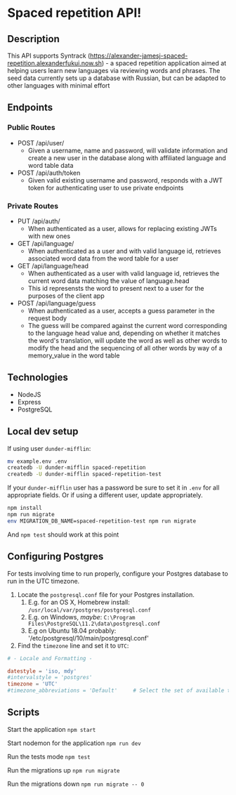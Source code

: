 # Spaced repetition API!

## Description
This API supports Syntrack (https://alexander-jamesj-spaced-repetition.alexanderfukui.now.sh) - a spaced repetition application aimed at helping users learn new languages via reviewing words and phrases. The seed data currently sets up a database with Russian, but can be adapted to other languages with minimal effort

## Endpoints

### Public Routes
- POST /api/user/
   - Given a username, name and password, will validate information and create a new user in the database along with affiliated language and word table data
- POST /api/auth/token
   - Given valid existing username and password, responds with a JWT token for authenticating user to use private endpoints

### Private Routes
- PUT /api/auth/
   - When authenticated as a user, allows for replacing existing JWTs with new ones
- GET /api/language/
   - When authenticated as a user and with valid language id, retrieves associated word data from the word table for a user
- GET /api/language/head
   - When authenticated as a user with valid language id, retrieves the current word data matching the value of language.head
   - This id represensts the word to present next to a user for the purposes of the client app
- POST /api/language/guess
   - When authenticated as a user, accepts a guess parameter in the request body
   - The guess will be compared against the current word corresponding to the language head value and, depending on whether it matches the word's translation, will update the word as well as other words to modify the head and the sequencing of all other words by way of a memory_value in the word table

## Technologies
- NodeJS
- Express
- PostgreSQL

## Local dev setup

If using user `dunder-mifflin`:

```bash
mv example.env .env
createdb -U dunder-mifflin spaced-repetition
createdb -U dunder-mifflin spaced-repetition-test
```

If your `dunder-mifflin` user has a password be sure to set it in `.env` for all appropriate fields. Or if using a different user, update appropriately.

```bash
npm install
npm run migrate
env MIGRATION_DB_NAME=spaced-repetition-test npm run migrate
```

And `npm test` should work at this point

## Configuring Postgres

For tests involving time to run properly, configure your Postgres database to run in the UTC timezone.

1. Locate the `postgresql.conf` file for your Postgres installation.
   1. E.g. for an OS X, Homebrew install: `/usr/local/var/postgres/postgresql.conf`
   2. E.g. on Windows, _maybe_: `C:\Program Files\PostgreSQL\11.2\data\postgresql.conf`
   3. E.g  on Ubuntu 18.04 probably: '/etc/postgresql/10/main/postgresql.conf'
2. Find the `timezone` line and set it to `UTC`:

```conf
# - Locale and Formatting -

datestyle = 'iso, mdy'
#intervalstyle = 'postgres'
timezone = 'UTC'
#timezone_abbreviations = 'Default'     # Select the set of available time zone
```

## Scripts

Start the application `npm start`

Start nodemon for the application `npm run dev`

Run the tests mode `npm test`

Run the migrations up `npm run migrate`

Run the migrations down `npm run migrate -- 0`
